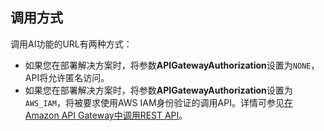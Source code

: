 ## 调用方式

调用AI功能的URL有两种方式：

- 如果您在部署解决方案时，将参数**APIGatewayAuthorization**设置为`NONE`，API将允许匿名访问。
- 如果您在部署解决方案时，将参数**APIGatewayAuthorization**设置为`AWS_IAM`，将被要求使用AWS IAM身份验证的调用API。详情可参见[在Amazon API Gateway中调用REST API](https://docs.aws.amazon.com/zh_cn/apigateway/latest/developerguide/how-to-call-api.html)。